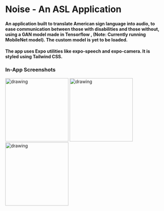 # Noise - An ASL Application

#### An application built to translate American sign language into audio, to ease communication between those with disabilities and those without, using a GAN model made in Tensorflow , (Note: Currently running MobileNet model). The custom model is yet to be loaded.

#### The app uses Expo utilities like expo-speech and expo-camera. It is styled using Tailwind CSS.
### In-App Screenshots
<p float="left">
<img src="../master/Readme/Home.jpg" alt="drawing" width="200"/>
<img src="../master/Readme/Settings.png" alt="drawing" width="200"/>
<img src="../master/Readme/Model Screen.jpeg" alt="drawing" width="200"/>
</p>

